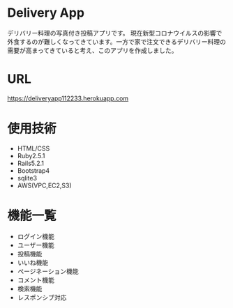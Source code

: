 # Delivery App
デリバリー料理の写真付き投稿アプリです。
現在新型コロナウイルスの影響で外食するのが難しくなってきています。一方で家で注文できるデリバリー料理の需要が高まってきていると考え、このアプリを作成しました。
# URL
https://deliveryapp112233.herokuapp.com
# 使用技術
* HTML/CSS
* Ruby2.5.1
* Rails5.2.1
* Bootstrap4
* sqlite3
* AWS(VPC,EC2,S3)
# 機能一覧
* ログイン機能
* ユーザー機能
* 投稿機能
* いいね機能
* ページネーション機能
* コメント機能
* 検索機能
* レスポンシブ対応
